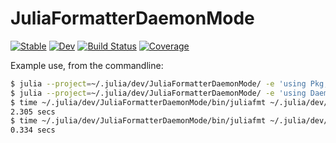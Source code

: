 # JuliaFormatterDaemonMode

[![Stable](https://img.shields.io/badge/docs-stable-blue.svg)](https://chriselrod.github.io/JuliaFormatterDaemonMode.jl/stable/)
[![Dev](https://img.shields.io/badge/docs-dev-blue.svg)](https://chriselrod.github.io/JuliaFormatterDaemonMode.jl/dev/)
[![Build Status](https://github.com/chriselrod/JuliaFormatterDaemonMode.jl/actions/workflows/CI.yml/badge.svg?branch=main)](https://github.com/chriselrod/JuliaFormatterDaemonMode.jl/actions/workflows/CI.yml?query=branch%3Amain)
[![Coverage](https://codecov.io/gh/chriselrod/JuliaFormatterDaemonMode.jl/branch/main/graph/badge.svg)](https://codecov.io/gh/chriselrod/JuliaFormatterDaemonMode.jl)

Example use, from the commandline:
```sh
$ julia --project=~/.julia/dev/JuliaFormatterDaemonMode/ -e 'using Pkg; Pkg.update()'
$ julia --project=~/.julia/dev/JuliaFormatterDaemonMode/ -e 'using DaemonMode; serve()'&
$ time ~/.julia/dev/JuliaFormatterDaemonMode/bin/juliafmt ~/.julia/dev/Octavian/
2.305 secs
$ time ~/.julia/dev/JuliaFormatterDaemonMode/bin/juliafmt ~/.julia/dev/Octavian/
0.334 secs
```

